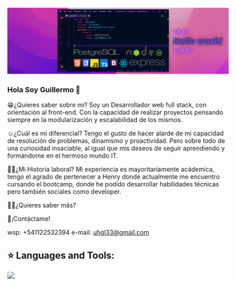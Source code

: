 <code><img src='./assets/background/1649368138600.png'></code>
### Hola Soy Guillermo 👋

😁¿Quieres saber sobre mi?
Soy un Desarrollador web full stack, con orientación al front-end. Con la capacidad de realizar proyectos pensando siempre en la modularización y escalabilidad de los mismos. 

☺️¿Cuál es mi diferencial?
Tengo el gusto de hacer alarde de mi capacidad de resolución de problemas, dinamismo y proactividad. Pero sobre todo de una curiosidad insaciable, al igual que mis deseos de seguir aprendiendo y formándome en el hermoso mundo IT.

👨‍💻¿Mi Historia laboral?
Mi experiencia es mayoritariamente acádemica, tengo el agrado de pertenecer a Henry donde actualmente me encuentro cursando el bootcamp, donde he podido desarrollar habilidades técnicas pero también sociales como developer.

💁‍♂️¿Quieres saber más? 

🫰¡Contáctame!

wsp: +541122532394
e-mail: uhgl33@gmail.com

## :star: Languages and Tools:

<p>
  <img src='./icons_tecnologies/html.png'>
</p>

&nbsp;
